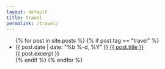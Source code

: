 ```yaml
---
layout: default
title: Travel	
permalink: /travel/
---
```

<div class="home">  
  <ul class="posts">
    {% for post in site.posts %}
    	{% if post.tag == "travel" %}
	      <li>
	        <span class="post-date">{{ post.date | date: "%b %-d, %Y" }}</span>
	        <a class="post-link" href="{{ post.url | prepend: site.baseurl }}">{{ post.title }}</a>
	        <br>
	        {{ post.excerpt }}
	      </li>
    	{% endif %}  
    {% endfor %}
  </ul>
</div>
